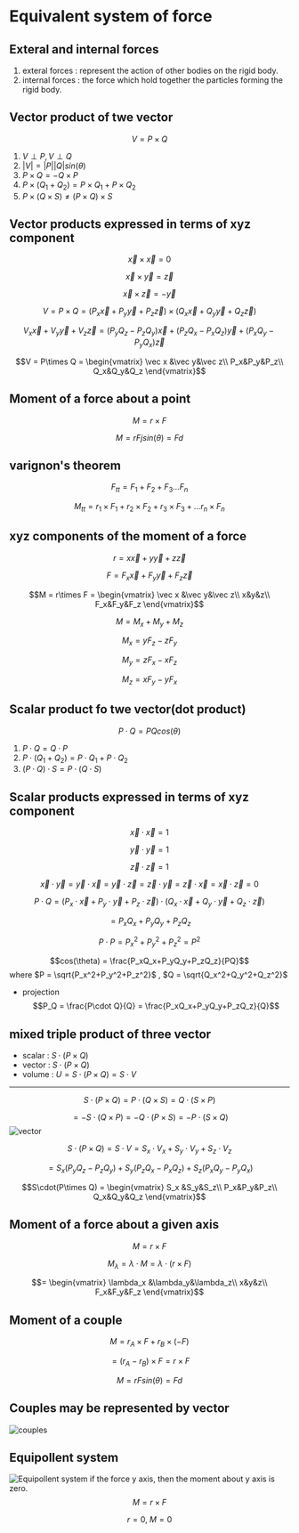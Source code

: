 # Equivalent system of force

## Exteral and internal forces

1. exteral forces : represent the action of other bodies on the rigid body.
2. internal forces : the force which hold together the particles forming the rigid body.

## Vector product of twe vector

$$V = P\times Q$$

1. $V\perp P, V\perp Q$
2. $|V| = |P||Q|sin(\theta)$
3. $P\times Q = -Q\times P$
4. $P\times(Q_1+Q_2) = P\times Q_1+P\times Q_2$
5. $P\times (Q\times S) \not= (P\times Q)\times S$

## Vector products expressed in terms of xyz component

$$\vec x\times \vec x = 0$$

$$\vec x\times \vec y = \vec z$$

$$\vec x\times \vec z = -\vec y$$

$$V = P\times Q = (P_x\vec x+P_y\vec y+P_z\vec z)\times(Q_x\vec x+Q_y\vec y+Q_z\vec z)$$

$$V_x\vec x+V_y\vec y+V_z\vec z = (P_yQ_z-P_zQ_y)\vec x+(P_zQ_x-P_xQ_z)\vec y+(P_xQ_y-P_yQ_x)\vec z$$

$$V = P\times Q = \begin{vmatrix}
\vec x &\vec y&\vec z\\
P_x&P_y&P_z\\
Q_x&Q_y&Q_z
\end{vmatrix}$$

## Moment of a force about a point

$$M = r\times F$$

$$M = rFjsin(\theta) = Fd$$

## varignon's theorem

$$F_{tt} = F_1+F_2+F_3...F_n$$

$$M_{tt} = r_1\times F_1+r_2\times F_2+r_3\times F_3+...r_n\times F_n$$

## xyz components of the moment of a force

$$r = x\vec x+y\vec y+z\vec z$$

$$F = F_x\vec x+F_y\vec y+F_z\vec z$$

$$M = r\times F =
\begin{vmatrix}
\vec x &\vec y&\vec z\\
x&y&z\\
F_x&F_y&F_z
\end{vmatrix}$$

$$M = M_x+M_y+M_z$$

$$M_x = yF_z-zF_y$$

$$M_y = zF_x-xF_z$$

$$M_z = xF_y-yF_x$$
## Scalar product fo twe vector(dot product)

$$P\cdot Q = PQcos(\theta)$$

1. $P\cdot Q = Q\cdot P$
2. $P\cdot(Q_1+Q_2) = P\cdot Q_1+P\cdot Q_2$
3. $(P\cdot Q)\cdot S = P\cdot(Q\cdot S)$
## Scalar products expressed in terms of xyz component
$$\vec x\cdot\vec x = 1$$

$$\vec y\cdot\vec y = 1$$

$$\vec z\cdot\vec z = 1$$

$$\vec x\cdot\vec y = \vec y\cdot\vec x = \vec y\cdot\vec z = \vec z\cdot\vec y = \vec z\cdot\vec x = \vec x\cdot\vec z = 0$$

$$P\cdot Q = (P_x\cdot \vec x+P_y\cdot \vec y+P_z\cdot \vec z)\cdot(Q_x\cdot \vec x+Q_y\cdot \vec y+Q_z\cdot \vec z)$$

$$= P_xQ_x+P_yQ_y+P_zQ_z$$

$$P\cdot P = P_x^2+P_y^2+P_z^2 = P^2$$

$$cos(\theta) = \frac{P_xQ_x+P_yQ_y+P_zQ_z}{PQ}$$
where $P = \sqrt{P_x^2+P_y^2+P_z^2}$ , $Q = \sqrt{Q_x^2+Q_y^2+Q_z^2}$

* projection
$$P_Q = \frac{P\cdot Q}{Q}  = \frac{P_xQ_x+P_yQ_y+P_zQ_z}{Q}$$
## mixed triple product of three vector
* scalar : $S\cdot(P\times Q)$
* vector : $S\cdot(P\times Q)$
* volume : $U = S\cdot(P\times Q) = S\cdot V$

***

$$S\cdot(P\times Q) = P\cdot(Q\times S) = Q\cdot(S\times P)$$

$$=-S\cdot(Q\times P) = -Q\cdot(P\times S) = -P\cdot(S\times Q)$$
![vector](https://hackmd.io/_uploads/Sy0EWfjFJl.png)

$$S\cdot(P\times Q) = S\cdot V =S_x\cdot V_x+S_y\cdot V_y+S_z\cdot V_z$$

$$= S_x(P_yQ_z-P_zQ_y)+S_y(P_zQ_x-P_xQ_z)+S_z(P_xQ_y-P_yQ_x)$$

$$S\cdot(P\times Q) = \begin{vmatrix}
S_x &S_y&S_z\\
P_x&P_y&P_z\\
Q_x&Q_y&Q_z
\end{vmatrix}$$
## Moment of a force about a given axis
$$M = r\times F$$

$$M_\lambda = \lambda\cdot M = \lambda\cdot (r\times F)$$

$$= \begin{vmatrix}
\lambda_x &\lambda_y&\lambda_z\\
x&y&z\\
F_x&F_y&F_z
\end{vmatrix}$$
## Moment of a couple
$$M = r_A\times F+r_B\times(-F)$$

$$=(r_A-r_B)\times F = r\times F$$

$$M = rFsin(\theta) = Fd$$
## Couples may be represented by vector
![couples](https://hackmd.io/_uploads/B1tbOGotyx.png)
## Equipollent system
![Equipollent system](https://hackmd.io/_uploads/BJRrMQoYyg.png)
if the force y axis, then the moment about y axis is zero.
$$M = r\times F$$

$$r = 0,\ M = 0$$
